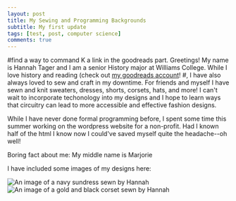 ```yaml
---
layout: post
title: My Sewing and Programming Backgrounds
subtitle: My first update
tags: [test, post, computer science]
comments: true
---
```


#find a way to command K a link in the goodreads part. 
Greetings! My name is Hannah Tager and I am a senior History major at Williams College. While I love history and reading (check out [my goodreads account](https://www.goodreads.com/user/show/15065927-hannah-tager/)! #, I have also always loved to sew and craft in my downtime. For friends and myself I have sewn and knit sweaters, dresses, shorts, corsets, hats, and more! I can't wait to incorporate techonology into my designs and I hope to learn ways that circuitry can lead to more accessible and effective fashion designs. 

While I have never done formal programming before, I spent some time this summer working on the wordpress website for a non-profit. Had I known half of the html I know now I could've saved myself quite the headache--oh well!

Boring fact about me: My middle name is Marjorie

I have included some images of my designs here: 

![An image of a navy sundress sewn by Hannah](sundress.JPG)
![An image of a gold and black corset sewn by Hannah](corset.JPG)
